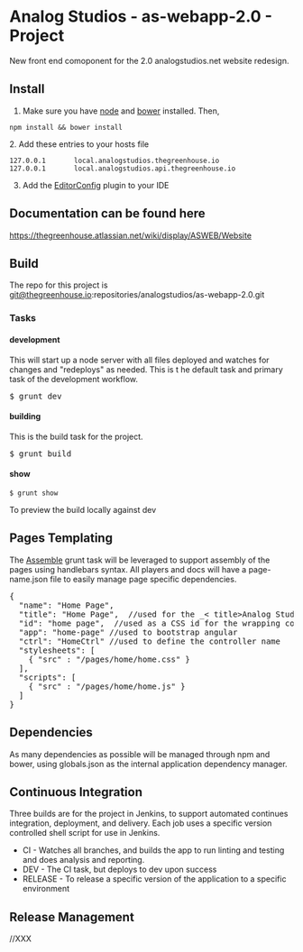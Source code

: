 # Analog Studios - as-webapp-2.0 - Project

New front end comoponent for the 2.0 analogstudios.net website redesign.

## Install

1. Make sure you have [node][] and [bower][] installed. Then,
```
npm install && bower install
```
[node]: http://nodejs.org/
[bower]: http://bower.io/
2. Add these entries to your hosts file
```
127.0.0.1       local.analogstudios.thegreenhouse.io
127.0.0.1       local.analogstudios.api.thegreenhouse.io
```
3. Add the [EditorConfig][] plugin to your IDE

[EditorConfig]: http://editorconfig.org/

## Documentation can be found here
https://thegreenhouse.atlassian.net/wiki/display/ASWEB/Website

## Build
The repo for this project is git@thegreenhouse.io:repositories/analogstudios/as-webapp-2.0.git

### Tasks
#### development
This will start up a node server with all files deployed and watches for changes and "redeploys" as needed.  This is t
he default task and primary task of the development workflow.
<pre>
$ grunt dev
</pre>

#### building
This is the build task for the project.
<pre>
$ grunt build
</pre>

#### show
```
$ grunt show
```
To preview the build locally against dev

## Pages Templating
The [Assemble][] grunt task will be leveraged to support assembly of the pages using handlebars syntax.  All players
and docs will have a page-name.json file to easily manage page specific dependencies.

<pre>
{
  "name": "Home Page",
  "title": "Home Page",  //used for the _< title>Analog Studios : Music and Recordings - {{title}}</ title>_ tag
  "id": "home page",  //used as a CSS id for the wrapping content container
  "app": "home-page" //used to bootstrap angular
  "ctrl": "HomeCtrl" //used to define the controller name
  "stylesheets": [
    { "src" : "/pages/home/home.css" }
  ],
  "scripts": [
    { "src" : "/pages/home/home.js" }
  ]
}
</pre>

[Assemble]: http://assemble.io/

## Dependencies
As many dependencies as possible will be managed through npm and bower, using globals.json as the internal application
dependency manager.

## Continuous Integration
Three builds are for the project in Jenkins, to support automated continues integration, deployment, and delivery.
Each job uses a specific version controlled shell script for use in Jenkins.

* CI - Watches all branches, and builds the app to run linting and testing and does analysis and reporting.
* DEV - The CI task, but deploys to dev upon success
* RELEASE - To release a specific version of the application to a specific environment

## Release Management
//XXX
